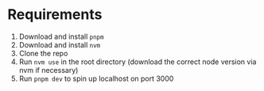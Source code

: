 # Requirements

1. Download and install `pnpm`
2. Download and install `nvm`
3. Clone the repo
4. Run `nvm use` in the root directory (download the correct node version via nvm if necessary)
5. Run `pnpm dev` to spin up localhost on port 3000
